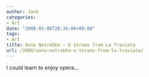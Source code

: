 ```yaml
---
author: Jack
categories:
- Art
date: "2008-02-06T20:36:00+00:00"
tags:
- Art
title: Anna Netrebko – E Strano from La Traviata
url: /2008/anna-netrebko-e-strano-from-la-traviata/
---
```


I could learn to enjoy opera&#8230;